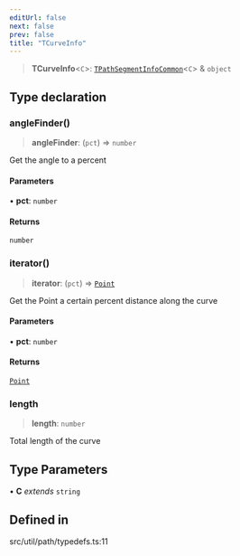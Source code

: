 ```yaml
---
editUrl: false
next: false
prev: false
title: "TCurveInfo"
---
```


> **TCurveInfo**\<`C`\>: [`TPathSegmentInfoCommon`](/api/namespaces/util/type-aliases/tpathsegmentinfocommon/)\<`C`\> & `object`

## Type declaration

### angleFinder()

> **angleFinder**: (`pct`) => `number`

Get the angle to a percent

#### Parameters

• **pct**: `number`

#### Returns

`number`

### iterator()

> **iterator**: (`pct`) => [`Point`](/api/classes/point/)

Get the Point a certain percent distance along the curve

#### Parameters

• **pct**: `number`

#### Returns

[`Point`](/api/classes/point/)

### length

> **length**: `number`

Total length of the curve

## Type Parameters

• **C** *extends* `string`

## Defined in

src/util/path/typedefs.ts:11
